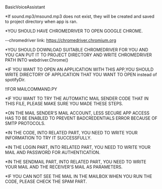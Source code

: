 BasicVoiceAssistant

*If sound.mp3/msound.mp3 does not exist, they will be created and saved to project directory when app is ran.

*YOU SHOULD HAVE CHROMEDRIVER TO OPEN GOOGLE CHROME.

--chromedriver link: https://chromedriver.chromium.org

*YOU SHOULD DOWNLOAD SUITABLE CHROMEDRIVER FOR YOU AND YOU CAN PUT IT TO PROJECT DIRECTORY AND WRITE CHROMEDRIVER PATH INTO webdriver.Chrome()

*IF YOU WANT TO OPEN AN APPLICATION WITH THIS APP,YOU SHOULD WRITE DIRECTORY OF APPLICATION THAT YOU WANT TO OPEN instead of spotifyDir.

!!FOR MAILCOMMAND.PY

*IF YOU WANT TO TRY THE AUTOMATIC MAIL SENDER CODE THAT IN THIS FILE, PLEASE MAKE SURE YOU MADE THESE STEPS.

*ON THE MAIL SENDER'S MAIL ACCOUNT, LESS SECURE APP ACCESS HAS TO BE ENABLED TO PREVENT BADCREDENTIALS ERROR BECAUSE OF SMTP PROTOCOLS.

*IN THE CODE, INTO RELATED PART, YOU NEED TO WRITE YOUR INFORMATION TO TRY IT SUCCESSFULLY.

*IN THE LOGIN PART, INTO RELATED PART, YOU NEED TO WRITE YOUR MAIL AND PASSWORD FOR AUTHENTICATION.

*IN THE SENDMAIL PART, INTO RELATED PART, YOU NEED TO WRITE YOUR MAIL AND THE RECEIVER'S MAIL AS PARAMETERS.

*IF YOU CAN NOT SEE THE MAIL IN THE MAILBOX WHEN YOU RUN THE CODE, PLEASE CHECK THE SPAM PART.
